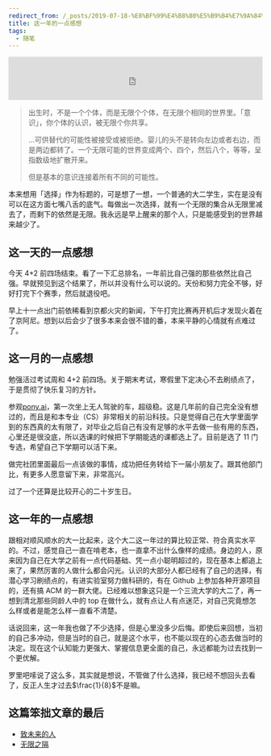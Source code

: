 ```yaml
---
redirect_from: /_posts/2019-07-18-%E8%BF%99%E4%B8%80%E5%B9%B4%E7%9A%84%E4%B8%80%E7%82%B9%E6%84%9F%E6%83%B3/
title: 这一年的一点感想
tags:
  - 随笔 
---
```


<div><iframe frameborder="no" border="0" marginwidth="0" marginheight="0" width=100% height=86 src="https://i.y.qq.com/n2/m/outchain/player/index.html?songid=213442596&songtype=0"> </iframe></div>

> 出生时，不是一个个体，而是无限个个体，在无限个相同的世界里。「意识」，你个体的认识，被无限个你共享。
>
> …可供替代的可能性被接受或被拒绝。婴儿的头不是转向左边或者右边，而是两边都转了。一个无限可能的世界变成两个、四个，然后八个，等等，呈指数级地扩散开来。
>
> 但是基本的意识连接着所有不同的可能性。

本来想用「选择」作为标题的，可是想了一想，一个普通的大二学生，实在是没有可以在这方面七嘴八舌的底气。每做出一次选择，就有一个无限的集合从无限里减去了，而剩下的依然是无限。我永远是早上醒来的那个人，只是能感受到的世界越来越少了。

## 这一天的一点感想

今天 4+2 前四场结束。看了一下汇总排名，一年前比自己强的那些依然比自己强。早就预见到这个结果了，所以并没有什么可以说的。天份和努力完全不够，好好打完下个赛季，然后就退役吧。

早上十一点出门前依稀看到京都火灾的新闻，下午打完比赛再开机后才发现火着在了京阿尼。想到以后会少了很多本来会很不错的番，本来平静的心情就有点难过了。

## 这一月的一点感想

勉强活过考试周和 4+2 前四场。关于期末考试，寒假里下定决心不去刷绩点了，于是贯彻了快乐复习的方针。

参观[pony.ai](https://www.pony.ai/zh/)，第一次坐上无人驾驶的车，超级稳。这是几年前的自己完全没有想过的，而且是和本专业（CS）非常相关的前沿科技。只是觉得自己在大学里面学到的东西真的太有限了，对毕业之后自己有没有足够的水平去做一些有用的东西，心里还是很没底，所以选课的时候把下学期能选的课都选上了。目前是选了 11 门专选，希望自己下学期可以活下来。

做完社团里面最后一点该做的事情，成功把任务转给下一届小朋友了。跟其他部门比，有更多人愿意留下来，非常高兴。

过了一个还算是比较开心的二十岁生日。

## 这一年的一点感想

跟相对顺风顺水的大一比起来，这个大二这一年过的算比较正常、符合真实水平的。不过，感觉自己一直在啃老本，也一直拿不出什么像样的成绩。身边的人，原来因为自己在大学之前有一点代码基础、凭一点小聪明超过的，现在基本上都追上来了，果然厉害的人做什么都会闪光。认识的大部分人都已经有了自己的选择，有潜心学习刷绩点的，有进实验室努力做科研的，有在 Github 上参加各种开源项目的，还有搞 ACM 的一群大佬。已经难以想象这只是一个三流大学的大二了，再一想到清北那些同龄人中的 top 在做什么，就有点让人有点迷茫，对自己究竟想怎么样或者是能怎么样一直看不清楚。

话说回来，这一年我也做了不少选择，但是心里没多少后悔。即使后来回想，当初的自己多冲动，但是当时的自己，就是这个水平，也不能以现在的心态去做当时的决定。现在这个认知能力更强大、掌握信息更全面的自己，永远都能为过去找到一个更优解。

罗里吧嗦说了这么多，其实就是想说，不管做了什么选择，我已经不想回头去看了，反正人生才过去$\frac{1}{8}$不是嘛。

## 这篇笨拙文章的最后

- [致未来的人](https://i.y.qq.com/v8/playsong.html?songid=213442596&songtype=0)
- [无限之隔](https://www.99lib.net/article/11871.htm)

